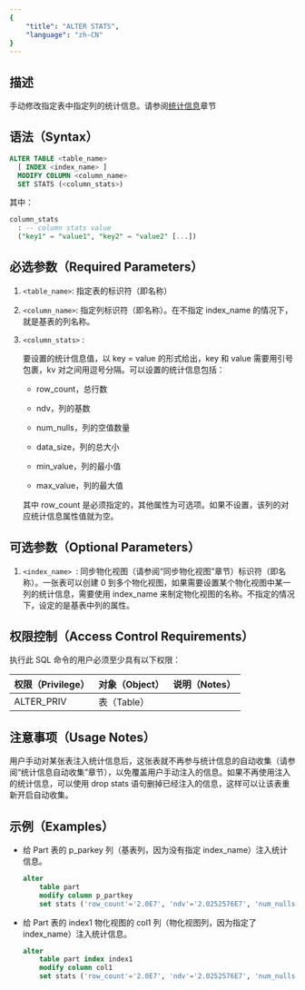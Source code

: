 ```yaml
---
{
    "title": "ALTER STATS",
    "language": "zh-CN"
}
---
```


<!--
Licensed to the Apache Software Foundation (ASF) under one
or more contributor license agreements.  See the NOTICE file
distributed with this work for additional information
regarding copyright ownership.  The ASF licenses this file
to you under the Apache License, Version 2.0 (the
"License"); you may not use this file except in compliance
with the License.  You may obtain a copy of the License at

  http://www.apache.org/licenses/LICENSE-2.0

Unless required by applicable law or agreed to in writing,
software distributed under the License is distributed on an
"AS IS" BASIS, WITHOUT WARRANTIES OR CONDITIONS OF ANY
KIND, either express or implied.  See the License for the
specific language governing permissions and limitations
under the License.
-->

## 描述

手动修改指定表中指定列的统计信息。请参阅[统计信息](../../../query-acceleration/statistics)章节

## 语法（Syntax）

```sql
ALTER TABLE <table_name>
  [ INDEX <index_name> ]
  MODIFY COLUMN <column_name>
  SET STATS (<column_stats>)
```

其中：

```sql
column_stats
  : -- column stats value
  ("key1" = "value1", "key2" = "value2" [...])
```

## 必选参数（Required Parameters）

1. `<table_name>`: 指定表的标识符（即名称）

2. `<column_name>`: 指定列标识符（即名称）。在不指定 index_name 的情况下，就是基表的列名称。

3. `<column_stats>` :

    要设置的统计信息值，以 key = value 的形式给出，key 和 value 需要用引号包裹，kv 对之间用逗号分隔。可以设置的统计信息包括：
    
    - row_count，总行数

    - ndv，列的基数
    
    - num_nulls，列的空值数量
    
    - data_size，列的总大小
    
    - min_value，列的最小值
    
    - max_value，列的最大值
    
    其中 row_count 是必须指定的，其他属性为可选项。如果不设置，该列的对应统计信息属性值就为空。

## 可选参数（Optional Parameters）

1. `<index_name> `: 同步物化视图（请参阅“同步物化视图”章节）标识符（即名称）。一张表可以创建 0 到多个物化视图，如果需要设置某个物化视图中某一列的统计信息，需要使用 index_name 来制定物化视图的名称。不指定的情况下，设定的是基表中列的属性。

## 权限控制（Access Control Requirements）

执行此 SQL 命令的用户必须至少具有以下权限：

| 权限（Privilege） | 对象（Object） | 说明（Notes） |
| :---------------- | :------------- | :------------ |
| ALTER_PRIV        | 表（Table）    |               |

## 注意事项（Usage Notes）

用户手动对某张表注入统计信息后，这张表就不再参与统计信息的自动收集（请参阅“统计信息自动收集”章节），以免覆盖用户手动注入的信息。如果不再使用注入的统计信息，可以使用 drop stats 语句删掉已经注入的信息，这样可以让该表重新开启自动收集。

## 示例（Examples）

- 给 Part 表的 p_parkey 列（基表列，因为没有指定 index_name）注入统计信息。

    ```sql
    alter 
        table part
        modify column p_partkey 
        set stats ('row_count'='2.0E7', 'ndv'='2.0252576E7', 'num_nulls'='0.0', 'data_size'='8.0E7', 'min_value'='1', 'max_value'='20000000');
    ```

- 给 Part 表的 index1 物化视图的 col1 列（物化视图列，因为指定了 index_name）注入统计信息。

    ```sql
    alter 
        table part index index1
        modify column col1 
        set stats ('row_count'='2.0E7', 'ndv'='2.0252576E7', 'num_nulls'='0.0', 'data_size'='8.0E7', 'min_value'='1', 'max_value'='20000000');
    ```